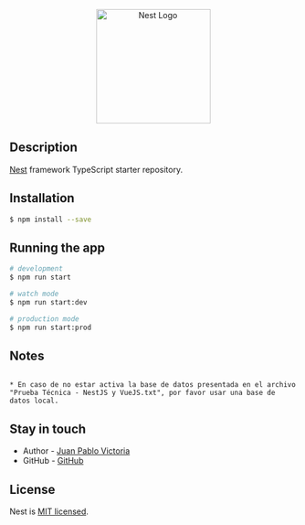 <p align="center">
  <a href="http://nestjs.com/" target="blank"><img src="https://nestjs.com/img/logo-small.svg" width="200" alt="Nest Logo" /></a>
</p>
</p>

## Description

[Nest](https://github.com/nestjs/nest) framework TypeScript starter repository.

## Installation

```bash
$ npm install --save
```

## Running the app

```bash
# development
$ npm run start

# watch mode
$ npm run start:dev

# production mode
$ npm run start:prod
```

## Notes

```plain text

* En caso de no estar activa la base de datos presentada en el archivo "Prueba Técnica - NestJS y VueJS.txt", por favor usar una base de datos local.

```

## Stay in touch

- Author - [Juan Pablo Victoria](https://kamilmysliwiec.com)
- GitHub - [GitHub](https://github.com/juanp288/)

## License

Nest is [MIT licensed](LICENSE).
